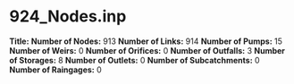 # 924_Nodes.inp
**Title:** 
**Number of Nodes:** 913
**Number of Links:** 914
**Number of Pumps:** 15
**Number of Weirs:** 0
**Number of Orifices:** 0
**Number of Outfalls:** 3
**Number of Storages:** 8
**Number of Outlets:** 0
**Number of Subcatchments:** 0
**Number of Raingages:** 0

